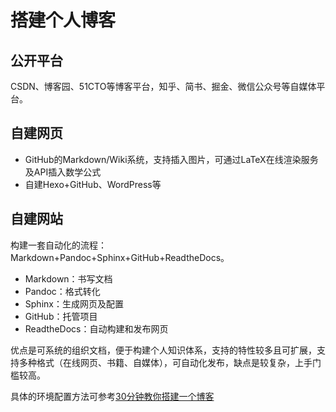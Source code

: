 # 搭建个人博客

## 公开平台

CSDN、博客园、51CTO等博客平台，知乎、简书、掘金、微信公众号等自媒体平台。

## 自建网页

- GitHub的Markdown/Wiki系统，支持插入图片，可通过LaTeX在线渲染服务及API插入数学公式
- 自建Hexo+GitHub、WordPress等

## 自建网站

构建一套自动化的流程：Markdown+Pandoc+Sphinx+GitHub+ReadtheDocs。

- Markdown：书写文档
- Pandoc：格式转化
- Sphinx：生成网页及配置
- GitHub：托管项目
- ReadtheDocs：自动构建和发布网页

优点是可系统的组织文档，便于构建个人知识体系，支持的特性较多且可扩展，支持多种格式（在线网页、书籍、自媒体），可自动化发布，缺点是较复杂，上手门槛较高。

具体的环境配置方法可参考[30分钟教你搭建一个博客](http://python.iswbm.com/en/latest/c04/c04_03.html)
